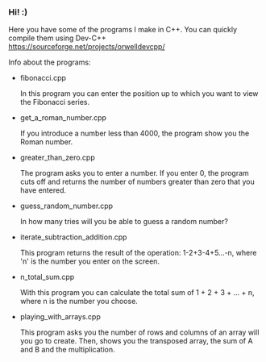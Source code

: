### Hi! :)

Here you have some of the programs I make in C++. You can quickly compile them using Dev-C++ https://sourceforge.net/projects/orwelldevcpp/

Info about the programs:

- fibonacci.cpp

  In this program you can enter the position up to which you want to view the Fibonacci series.

- get_a_roman_number.cpp

  If you introduce a number less than 4000, the program show you the Roman number.
  
- greater_than_zero.cpp

  The program asks you to enter a number. If you enter 0, the program cuts off and returns the number of numbers greater than zero that you have entered.
  
- guess_random_number.cpp

  In how many tries will you be able to guess a random number?
  
- iterate_subtraction_addition.cpp

  This program returns the result of the operation: 1-2+3-4+5...-n, where 'n' is the number you enter on the screen.
  
- n_total_sum.cpp

  With this program you can calculate the total sum of 1 + 2 + 3 + ... + n, where n is the number you choose.

- playing_with_arrays.cpp

  This program asks you the number of rows and columns of an array will you go to create. Then, shows you the transposed array, the sum of A and B and the multiplication.
